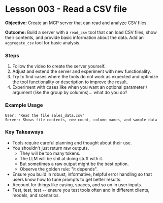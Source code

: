 # Lesson 003 - Read a CSV file

**Objective:** Create an MCP server that can read and analyze CSV files.

**Outcome:** Build a server with a `read_csv` tool that can load CSV files, show their contents, and provide basic information about the data. Add an `aggregate_csv` tool for basic analysis.


### Steps

1. Follow the video to create the server yourself.
2. Adjust and extend the server and experiment with new functionality.
3. Try to find cases where the tools do not work as expected and optimize the tool functionality or description to improve the result.
4. Experiment with cases like when you want an optional parameter / argument (like the group by columns)... what do you do?


### Example Usage

```
User: "Read the file sales_data.csv"
Server: Shows file contents, row count, column names, and sample data
```

### Key Takeaways

- Tools require careful planning and thought about their use.
- You shouldn't just return raw outputs.
   - They will be too many tokens.
   - The LLM will be shit at doing stuff with it.
   - But sometimes a raw output might be the best option.
   - Observe the golden rule: "it depends".
- Ensure you build in robust, informative, helpful error handling so that users know how to tune prompts to get better results.
- Account for things like casing, spaces, and so on in user inputs.
- Test, test, test -- ensure you test tools often and in different clients, models, and scenarios.